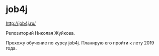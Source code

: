 # job4j

http://job4j.ru/

Репозиторий Николая Жуйкова.

Прохожу обучение по курсу job4j. Планирую его пройти к лету 2019 года.
